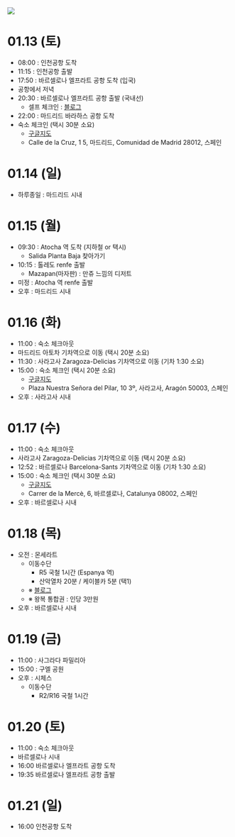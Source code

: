 <img src="https://github.com/breaker8758/spain/assets/26866611/00e73230-e197-471b-9048-c1795e41c44d" />

# 01.13 (토)
- 08:00 : 인천공항 도착
- 11:15 : 인천공항 출발
- 17:50 : 바르셀로나 엘프라트 공항 도착 (입국)
- 공항에서 저녁
- 20:30 : 바르셀로나 엘프라트 공항 출발 (국내선)
  - 셀프 체크인 : [블로그](https://m.blog.naver.com/cdudalsl/221622982472)
- 22:00 : 마드리드 바라하스 공항 도착
- 숙소 체크인 (택시 30분 소요)
  - [구글지도](https://maps.app.goo.gl/sEf9jLQDs63Rh4Rh9)
  - Calle de la Cruz, 1 5, 마드리드, Comunidad de Madrid 28012, 스페인

# 01.14 (일)
- 하루종일 : 마드리드 시내

# 01.15 (월)
- 09:30 : Atocha 역 도착 (지하철 or 택시)
  - Salida Planta Baja 찾아가기
- 10:15 : 톨레도 renfe 출발
  - Mazapan(마자판) : 만쥬 느낌의 디저트
- 미정 : Atocha 역 renfe 출발
- 오후 : 마드리드 시내

# 01.16 (화)
- 11:00 : 숙소 체크아웃
- 마드리드 아토차 기차역으로 이동 (택시 20분 소요)
- 11:30 : 사라고사 Zaragoza-Delicias 기차역으로 이동 (기차 1:30 소요)
- 15:00 : 숙소 체크인 (택시 20분 소요)
  - [구글지도](
https://maps.app.goo.gl/UsQjpiLvKYQfm3V28)
  - Plaza Nuestra Señora del Pilar, 10 3º, 사라고사, Aragón 50003, 스페인
- 오후 : 사라고사 시내

# 01.17 (수)
- 11:00 : 숙소 체크아웃
- 사라고사 Zaragoza-Delicias 기차역으로 이동 (택시 20분 소요)
- 12:52 : 바르셀로나 Barcelona-Sants 기차역으로 이동 (기차 1:30 소요)
- 15:00 : 숙소 체크인 (택시 30분 소요)
  - [구글지도](https://maps.app.goo.gl/SyuYave96L8FkM9m9
)
  - Carrer de la Mercè, 6, 바르셀로나, Catalunya 08002, 스페인
- 오후 : 바르셀로나 시내

# 01.18 (목)
- 오전 : 몬세라트
  - 이동수단
    - R5 국철 1시간 (Espanya 역)
    - 산악열차 20분 / 케이블카 5분 (택1)
  - ※ [블로그](http://holaspain.co.kr/bbs/board.php?bo_table=barcelona&wr_id=155)
  - ※ 왕복 통합권 : 인당 3만원
- 오후 : 바르셀로나 시내

# 01.19 (금)
- 11:00 : 사그라다 파밀리아
- 15:00 : 구엘 공원
- 오후 : 시체스
  - 이동수단
    - R2/R16 국철 1시간

# 01.20 (토)
- 11:00 : 숙소 체크아웃
- 바르셀로나 시내
- 16:00 바르셀로나 엘프라트 공항 도착
- 19:35 바르셀로나 엘프라트 공항 출발

# 01.21 (일)
- 16:00 인천공항 도착
